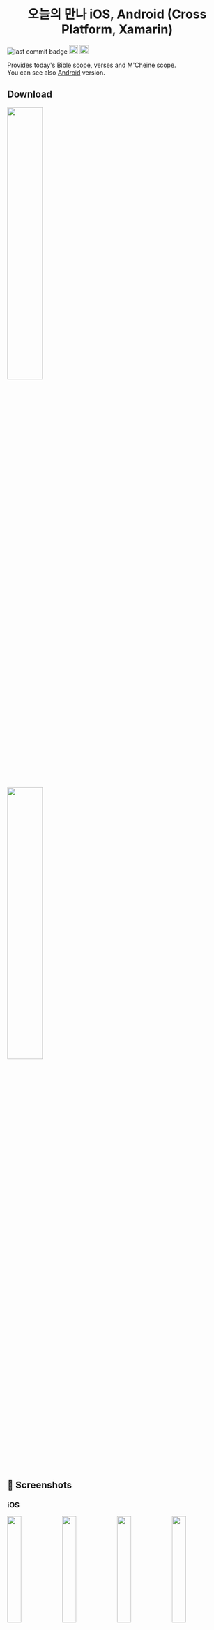 <h1 align="center">오늘의 만나 iOS, Android (Cross Platform, Xamarin) </h1>

![last commit badge](https://img.shields.io/github/last-commit/Jinyeob/Today-Manna-iOS)
<a href='https://apps.apple.com/app/id1547824358'><img height="20px" src='http://img.shields.io/badge/platform-iOS-blue.svg'/></a>
<a href='https://play.google.com/store/apps/details?id=com.manna.parsing2'><img height="20px" src='http://img.shields.io/badge/platform-Android-green.svg'/></a>

<p>
   Provides today's Bible scope, verses and M'Cheine scope.<br/>
   You can see also <a href="https://github.com/Jinyeob/Today-Manna-Android" target="_blank">Android</a> version.
</p>

## Download
<a href="https://apps.apple.com/app/id1547824358"><img src="https://upload.wikimedia.org/wikipedia/commons/3/3c/Download_on_the_App_Store_Badge.svg" width="40%"/></a>
<br>
<a href="https://play.google.com/store/apps/details?id=com.manna.parsing2"><img src="https://upload.wikimedia.org/wikipedia/commons/thumb/7/78/Google_Play_Store_badge_EN.svg/512px-Google_Play_Store_badge_EN.svg.png" width="40%"/></a>

## 📌 Screenshots

### iOS
<img src="https://github.com/Jinyeob/Today-Manna-iOS/blob/master/screenshot/ios_1.png" width="25%"/><img src="https://github.com/Jinyeob/Today-Manna-iOS/blob/master/screenshot/ios_2.png" width="25%"/><img src="https://github.com/Jinyeob/Today-Manna-iOS/blob/master/screenshot/ios_3.png" width="25%"/><img src="https://github.com/Jinyeob/Today-Manna-iOS/blob/master/screenshot/ios_4.png" width="25%"/><img src="https://github.com/Jinyeob/Today-Manna-iOS/blob/master/screenshot/ios_5.png" width="25%"/><img src="https://github.com/Jinyeob/Today-Manna-iOS/blob/master/screenshot/ios_6.png" width="25%"/><img src="https://github.com/Jinyeob/Today-Manna-iOS/blob/master/screenshot/ios_7.png" width="25%"/><img src="https://github.com/Jinyeob/Today-Manna-iOS/blob/master/screenshot/ios_8.png" width="25%"/>

### Android
<img src="https://github.com/Jinyeob/Today-Manna-iOS/blob/master/screenshot/android.png" width="25%"/>

### 파싱한 웹페이지
| 홈 페이지 | 범위 | 세부 페이지 |
|:--------:|:--------:|:--------:|
| <img src="https://user-images.githubusercontent.com/37360089/92693284-5f646580-f380-11ea-899a-d29efc2d276a.png"/> | <img src="https://user-images.githubusercontent.com/37360089/92693166-3348e480-f380-11ea-9dd2-b0eade042aeb.png"/> | <img src="https://user-images.githubusercontent.com/37360089/92692980-ebc25880-f37f-11ea-8013-6cc41019d715.png"/> |

